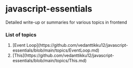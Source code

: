 # javascript-essentials
Detailed write-up or summaries for various topics in frontend


### List of topics ###

<ol>
  <li>[Event Loop](https://github.com/vedanttikku12/javascript-essentials/blob/main/topics/EventLoop.md)</li>
  <li>[This](https://github.com/vedanttikku12/javascript-essentials/blob/main/topics/This.md)</li>
</ol>
